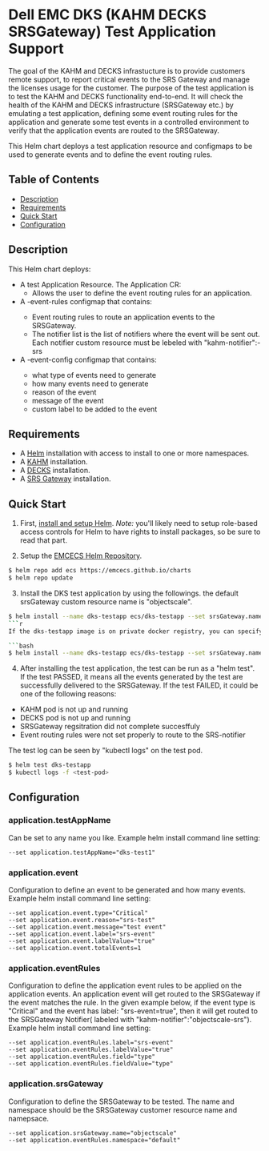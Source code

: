 # Dell EMC DKS (KAHM DECKS SRSGateway) Test Application Support
The goal of the KAHM and DECKS infrastucture is to provide customers remote support, to report critical events to the SRS Gateway and manage the licenses usage for the customer. The purpose of the test application  is to test the KAHM and DECKS functionality end-to-end. It will check the health of the KAHM and DECKS infrastructure (SRSGateway etc.) by emulating a test application, defining some event routing rules for the application and generate some test events in a controlled environment to verify that the application events are routed to the SRSGateway.

This Helm chart deploys a test application resource and configmaps to be used to generate events and to define the event routing rules. 

 
## Table of Contents

* [Description](#description)
* [Requirements](#requirements)
* [Quick Start](#quick-start)
* [Configuration](#configuration)

## Description

This Helm chart deploys:
- A test Application Resource.
  The Application CR:
  - Allows the user to define the event routing rules for an application.
- A <application-name>-event-rules configmap that contains:
  - Event routing rules to route an application events to the SRSGateway.
  - The notifier list is the list of notifiers where the event will be sent out. Each notifier custom resource must be lebeled with "kahm-notifier":<product>-srs
- A <application-name>-event-config configmap that contains:
  - what type of events need to generate
  - how many events need to generate
  - reason of the event
  - message of the event 
  - custom label to be added to the event

## Requirements

* A [Helm](https://helm.sh) installation with access to install to one or more namespaces.
* A [KAHM](https://github.com/EMCECS/charts/tree/master/kahm) installation.
* A [DECKS](https://github.com/EMCECS/charts/tree/master/decks) installation.
* A [SRS Gateway](https://github.com/EMCECS/charts/tree/master/srs-gateway) installation.

## Quick Start

1. First, [install and setup Helm](https://docs.helm.sh/using_helm/#quickstart).  *_Note:_* you'll likely need to setup role-based access controls for Helm to have rights to install packages, so be sure to read that part.

2. Setup the [EMCECS Helm Repository](https://github.com/EMCECS/charts).

```bash
$ helm repo add ecs https://emcecs.github.io/charts
$ helm repo update
```

3. Install the DKS test application by using the followings. 
   the default srsGateway custom resource name is "objectscale".
```bash
$ helm install --name dks-testapp ecs/dks-testapp --set srsGateway.name=objectscale
```r
If the dks-testapp image is on private docker registry, you can specify your registry name and secrets at the time of the installation.

```bash
$ helm install --name dks-testapp ecs/dks-testapp --set srsGateway.name=objectscale --set global.registry=my-docker-registry" --set global.registrySecret=my-existing-secrets

```

4. After installing the test application, the test can be run as a "helm test". If the test PASSED, it means all the events generated by the test are successfully delivered to the SRSGateway. If the test  FAILED, it could be one of the following reasons:
 - KAHM pod is not up and running
 - DECKS pod is not up and running
 - SRSGateway regsitration did not complete succesffuly
 - Event routing rules were not set properly to route to the SRS-notifier

The test log can be seen by "kubectl logs" on the test pod.

```bash
$ helm test dks-testapp
$ kubectl logs -f <test-pod> 
```

## Configuration

###  application.testAppName
Can be set to any name you like.
Example helm install command line setting:
```
--set application.testAppName="dks-test1"
```

###  application.event
Configuration to define an event to be generated and how many events.
Example helm install command line setting:
```
--set application.event.type="Critical"
--set application.event.reason="srs-test"
--set application.event.message="test event"
--set application.event.label="srs-event"
--set application.event.labelValue="true"
--set application.event.totalEvents=1
```

###  application.eventRules
Configuration to define the application event rules to be applied on the application events. An application event will get routed to the SRSGateway if the event matches the rule. In the given example below, if the event type is "Critical" and the event has label: "srs-event=true", then it will get routed to the SRSGateway Notifier( labeled with "kahm-notifier":"objectscale-srs").
Example helm install command line setting:
```
--set application.eventRules.label="srs-event"
--set application.eventRules.labelValue="true"
--set application.eventRules.field="type"
--set application.eventRules.fieldValue="type"
```

###  application.srsGateway
Configuration to define the SRSGateway to be tested. The name and namespace should be the SRSGateway customer resource name and namepsace.
```
--set application.srsGateway.name="objectscale"
--set application.eventRules.namespace="default"
```
